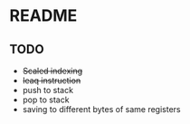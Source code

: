 # README

## TODO

* ~~Scaled indexing~~
* ~~leaq instruction~~
* push to stack
* pop to stack
* saving to different bytes of same registers
